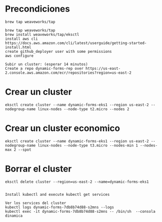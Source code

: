 # Precondiciones

    brew tap weaveworks/tap

    brew tap weaveworks/tap
    brew install weaveworks/tap/eksctl
    install aws cli https://docs.aws.amazon.com/cli/latest/userguide/getting-started-install.html
    create github_deployer user with some permissions
    aws configure

    Subir un cluster: (esperar 14 minutos)
    Create a repo dynamic-forms-rep over https://us-east-2.console.aws.amazon.com/ecr/repositories?region=us-east-2
# Crear un cluster
    eksctl create cluster --name dynamic-forms-eks1 --region us-east-2 --nodegroup-name linux-nodes --node-type t2.micro --nodes 2

# Crear un cluster economico
    eksctl create cluster --name dynamic-forms-eks1 --region us-east-2 --nodegroup-name linux-nodes --node-type t3.micro --nodes-min 1 --nodes-max 2 --spot


 # Borrar el cluster
    eksctl delete cluster --region=us-east-2 --name=dynamic-forms-eks1


    Install kubectl and execute kubectl get services

    Ver los services del cluster
    kubectl logs dynamic-forms-7db8b74d88-s2mns --logs
    kubectl exec -it dynamic-forms-7db8b74d88-s2mns -- /bin/sh  --consola dinamica
